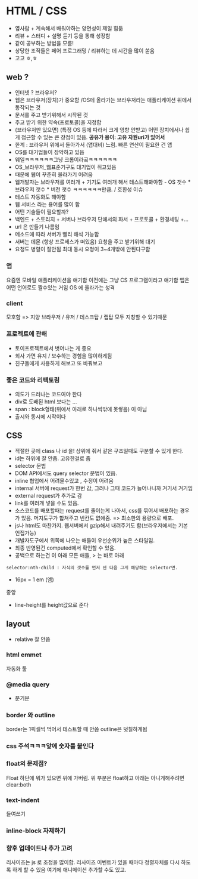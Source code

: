 # HTML / CSS 
* 옆사람 + 계속해서 배워야하는 양면성이 제일 힘듦
* 리뷰 + 스터디 + 설명 듣기 등을 통해 성장함
* 같이 공부하는 방법을 모름!
* 상당한 조직들은 페어 프로그래밍 / 리뷰하는 데 시간을 많이 쏟음
* 고고 ㅎ,ㅎ

## web ?
* 인터넷 ? 브라우저?
* 웹은 브라우저(장치)가 중요함 /OS에 올라가는 브라우저라는 애플리케이션 위에서 동작되는 것
* 문서를 주고 받기위해서 시작된 것
* 주고 받기 위한 약속(프로토콜)을 지정함
* (브라우저만 있으면) (특정 OS 등에 따라서 크게 영향 안받고)  어떤 장치에서나 쉽게 접근할 수 있는 큰 장점이 있음. **공유가 용이: 고유 자원uri가 있어서**
* 한계 : 브라우저 위에서 돌아가서 (앱대비) 느림. 빠른 연산이 필요한 건 앱
* OS를 대기업들이 장악하고 있음
* 웨일ㅋㅋㅋㅋㅋㅋ그냥 크롬이라곸ㅋㅋㅋㅋㅋㅋ
* OS_브라우저_웹표준기구도 대기업이 쥐고있음
* 때문에 웹이 꾸준히 올라가기 어려움
* 웹개발자는 브라우저를 여러개 + 기기도 여러개 해서 테스트해봐야함 - OS 갯수 * 브라우저 갯수 * 버전 갯수 ㅋㅋㅋㅋㅋㅋ만큼. / 호환성 이슈
* 테스트 자동화도 해야함
* 웹 서비스 라는 용어를 많이 함
* 어떤 기술들이 필요할까?
* 백엔드 + 스토리지 + 서버나 브라우저 단에서의 파서 + 프로토콜 + 환경세팅 +…
* url 은 만들기 나름임
* 메소드에 따라 서버가 빨리 해석 가능함
* 서버는 데몬 (항상 프로세스가 떠있음) 요청을 주고 받기위해 대기
* 요청도 병렬이 잘안됨 최대 동시 요청이 3~4개밖에 안된다구함


### 앱
요즘엔 모바일 애플리케이션을 얘기함
이전에는 그냥 CS 프로그램이라고 얘기함
앱은 어떤 언어로도 짤수있는 거임
OS 에 올라가는 성격

### client
모호함 => 지양
브라우저 / 유저 / 데스크탑 / 랩탑 모두 지칭할 수 있기때문

### 프로젝트에 관해
* 토이프로젝트에서 벗어나는 게 중요
* 회사 가면 유지 / 보수하는 경험을 많이하게됨
* 친구들에게 사용하게 해보고 또 바꿔보고

### 좋은 코드와 리팩토링
* 의도가 드러나는 코드여야 한다
* div로 도배된 html 보다는 …
* span : block형태(위에서 아래로 하나씩밖에 못쌓음) 이 아님
* 출시와 동시에 시작이다

## CSS
* 적절한 곳에  class 나  id 을! 상위에 줘서 같은 구조일때도 구분할 수 있게 한다.
* id는 하위에 잘 안줌. 고유한걸로 줌
* selector 문법
* DOM API에서도 query selector 문법이 있음.
* inline 협업에서 어려울수있고 , 수정이 어려움
* internal 서버에 request가 한번 감, 그러나 그때 코드가 늘어나니까 거기서 거기임
* external request가 추가로 감
* link를 여러개 넣을 수도 있음.
* 소스코드를 배포할때는 request를 줄이는게 나아서, css를 묶어서 배포하는 경우가 있음. 머지도구가 합쳐주고 빈칸도 없애줌. => 최소한의 용량으로 배포.
* js나 html도 마찬가지. 웹서버에서 gzip해서 내려주기도 함(브라우저에서는 기본 언집가능)
* 개발자도구에서 위쪽에 나오는 애들이 우선순위가 높은 스타일임.
* 최종 반영된건 computed에서 확인할 수 있음.
* 공백으로 하는건 이 아래 모든 애들, > 는 바로 아래

```
selector:nth-child : 자식의 갯수를 먼저 센 다음 그게 해당하는 selector면.
```
* 16px = 1 em (엠)

중앙
* line-height를 height값으로 준다

## layout
* relative 잘 안씀

### html emmet
자동화 툴

### @media query
* 분기문

### border 와 outline
border는 1픽셀씩 먹어서 테스트할 때 안씀
outline은 덧칠하게됨

### css 주석ㅋㅋㅋ앞에 숫자를 붙인다

### float의 문제점?
Float 하단에 뭐가 있으면 위에 가버림.
위 부분은 float하고 아래는 아니게해주려면 clear:both

### text-indent
들여쓰기

### inline-block 자제하기

### 향후 업데이트나 추가 고려
리사이즈는 js 로 조정을 많이함. 리사이즈 이벤트가 있을 때마다 정렬자체를 다시 하도록 하게 할 수 있음
여기에 애니메이션 추가할 수도 있고.
